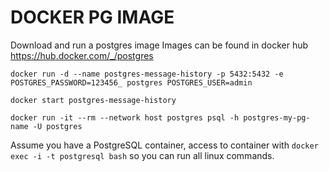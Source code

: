# DOCKER PG IMAGE

Download and run a postgres image
Images can be found in docker hub https://hub.docker.com/_/postgres

```shell
docker run -d --name postgres-message-history -p 5432:5432 -e POSTGRES_PASSWORD=123456_ postgres POSTGRES_USER=admin
```

`docker start postgres-message-history`

`docker run -it --rm --network host postgres psql -h postgres-my-pg-name -U postgres`

Assume you have a PostgreSQL container, access to container with `docker exec -i -t postgresql bash` so you can run all linux commands.